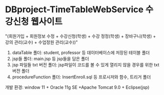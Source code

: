 # DBproject-TimeTableWebService 수강신청 웹사이트

"(회원가입 + 회원정보 수정 + 수강신청(학생) + 수강 정정(학생) + 장바구니(학생) + 강의 관리(교수) + 수업정원 관리(교수))"

1. dataTable 폴더: student, professor 등 데이터베이스에 저장된 테이블 폴더
2. jsp들 폴더: main.jsp 등 jsp들을 담은 폴더
3. jsp 파일들 txt 버전 폴더: jsp파일이 코드를 볼 수 있게 열리지 않을 경우를 위한 txt버전 폴더
4. procedureFunction 폴더: InsertEnroll.sql 등 프로시저와 함수, 트리거 폴더

개발 환경: window 11 + Oracle 11g SE +Apache Tomcat 9.0 + Eclipse(jsp)
